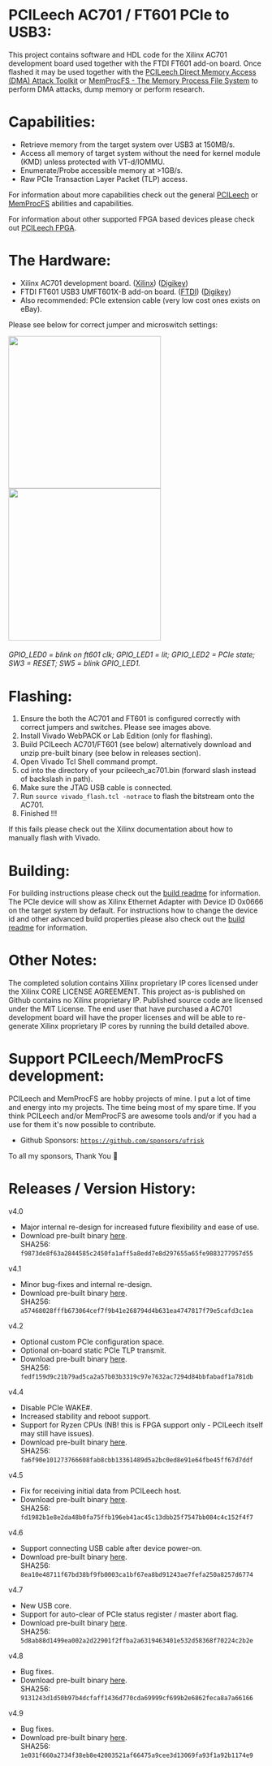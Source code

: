 PCILeech AC701 / FT601 PCIe to USB3:
=================
This project contains software and HDL code for the Xilinx AC701 development board used together with the FTDI FT601 add-on board.
Once flashed it may be used together with the [PCILeech Direct Memory Access (DMA) Attack Toolkit](https://github.com/ufrisk/pcileech/) or [MemProcFS - The Memory Process File System](https://github.com/ufrisk/MemProcFS/) to perform DMA attacks, dump memory or perform research.


Capabilities:
=================
* Retrieve memory from the target system over USB3 at 150MB/s.
* Access all memory of target system without the need for kernel module (KMD) unless protected with VT-d/IOMMU.
* Enumerate/Probe accessible memory at >1GB/s.
* Raw PCIe Transaction Layer Packet (TLP) access.

For information about more capabilities check out the general [PCILeech](https://github.com/ufrisk/pcileech/) or [MemProcFS](https://github.com/ufrisk/MemProcFS/) abilities and capabilities.

For information about other supported FPGA based devices please check out [PCILeech FPGA](https://github.com/ufrisk/pcileech-fpga/).


The Hardware:
=================
* Xilinx AC701 development board. ([Xilinx](https://www.xilinx.com/products/boards-and-kits/ek-a7-ac701-g.html)) ([Digikey](https://www.digikey.com/product-detail/en/xilinx-inc/EK-A7-AC701-G/122-1838-ND/3903850))
* FTDI FT601 USB3 UMFT601X-B add-on board. ([FTDI](http://www.ftdichip.com/Products/Modules/SuperSpeedModules.htm)) ([Digikey](https://www.digikey.com/product-detail/en/ftdi-future-technology-devices-international-ltd/UMFT601X-B/768-1303-ND/6556764))
* Also recommended: PCIe extension cable (very low cost ones exists on eBay).

Please see below for correct jumper and microswitch settings:

<img src="https://gist.githubusercontent.com/ufrisk/c5ba7b360335a13bbac2515e5e7bb9d7/raw/d01be0e485fde5ba09d84be35ca2970038e18577/_gh_fpga_ft601.jpg" height="300"/><img src="https://gist.githubusercontent.com/ufrisk/c5ba7b360335a13bbac2515e5e7bb9d7/raw/adc36641ce9f74f1bb210334b8f6996dc65253fb/gh_ac701_desc.jpg" height="300"/>

###### GPIO_LED0 = blink on ft601 clk; GPIO_LED1 = lit; GPIO_LED2 = PCIe state; SW3 = RESET; SW5 = blink GPIO_LED1.

Flashing:
=================
1) Ensure the both the AC701 and FT601 is configured correctly with correct jumpers and switches. Please see images above.
2) Install Vivado WebPACK or Lab Edition (only for flashing).
3) Build PCILeech AC701/FT601 (see below) alternatively download and unzip pre-built binary (see below in releases section).
4) Open Vivado Tcl Shell command prompt.
5) cd into the directory of your pcileech_ac701.bin (forward slash instead of backslash in path).
6) Make sure the JTAG USB cable is connected.
7) Run `source vivado_flash.tcl -notrace` to flash the bitstream onto the AC701.
8) Finished !!!

If this fails please check out the Xilinx documentation about how to manually flash with Vivado.


Building:
=================
For building instructions please check out the [build readme](build.md) for information. The PCIe device will show as Xilinx Ethernet Adapter with Device ID 0x0666 on the target system by default. For instructions how to change the device id and other advanced build properties please also check out the [build readme](build.md) for information.


Other Notes:
=================
The completed solution contains Xilinx proprietary IP cores licensed under the Xilinx CORE LICENSE AGREEMENT. This project as-is published on Github contains no Xilinx proprietary IP. Published source code are licensed under the MIT License. The end user that have purchased a AC701 development board will have the proper licenses and will be able to re-generate Xilinx proprietary IP cores by running the build detailed above.


Support PCILeech/MemProcFS development:
=======================================
PCILeech and MemProcFS are hobby projects of mine. I put a lot of time and energy into my projects. The time being most of my spare time. If you think PCILeech and/or MemProcFS are awesome tools and/or if you had a use for them it's now possible to contribute.

 - Github Sponsors: [`https://github.com/sponsors/ufrisk`](https://github.com/sponsors/ufrisk)
 
To all my sponsors, Thank You :sparkling_heart:


Releases / Version History:
=================
v4.0
* Major internal re-design for increased future flexibility and ease of use.
* Download pre-built binary [here](https://mega.nz/#!4DxE1AoR!0o8BiuwaU1YOACDXE1mXhzoopNKcc86Eexd5GMCBG44). <br>SHA256: `f9873de8f63a2844585c2450fa1aff5a8edd7e8d297655a65fe9883277957d55`

v4.1
* Minor bug-fixes and internal re-design.
* Download pre-built binary [here](https://mega.nz/#!Ja4wGaTA!07cDnJupQQUYU2WtpjhNOhzZJ8ULNwX78l8nB_WD59E). <br>SHA256: `a57468028fffb673064cef7f9b41e268794d4b631ea4747817f79e5cafd3c1ea`

v4.2
* Optional custom PCIe configuration space.
* Optional on-board static PCIe TLP transmit.
* Download pre-built binary [here](https://mega.nz/#!lHw0GY5L!jJaSToLPmGLo3r6uTQ7UPn-OXC69soWf4sZUZ4JdkJo). <br>SHA256: `fedf159d9c21b79ad5ca2a57b03b3319c97e7632ac7294d84bbfabadf1a781db`

v4.4
* Disable PCIe WAKE#.
* Increased stability and reboot support.
* Support for Ryzen CPUs (NB! this is FPGA support only - PCILeech itself may still have issues).
* Download pre-built binary [here](https://mega.nz/file/UPgWyShJ#4G8TCtdGEU17NFZs0kU8_mX_04m27GTUxOsb7eNfpFY). <br>SHA256: `fa6f90e101273766608fab8cbb13361489d5a2bc0ed8e91e64fbe45ff67d7ddf`

v4.5
* Fix for receiving initial data from PCILeech host.
* Download pre-built binary [here](https://mega.nz/file/8DIhlAgI#T-GBLdhtYj5pNSG0vIc2zhWr_3KmUZbFijS-cap23Hs). <br>SHA256: `fd1982b1e8e2da48b0fa75ffb196eb41ac45c13dbb25f7547bb084c4c152f4f7`

v4.6
* Support connecting USB cable after device power-on.
* Download pre-built binary [here](https://mega.nz/file/oP4T1SqJ#ng6h0DYTiE8kxEtdCWEh5To8xD8Ehgn19ZvBzgiPsvg). <br>SHA256: `8ea10e48711f67bd38bf9fb0003ca1bf67ea8bd91243ae7fefa250a8257d6774`

v4.7
* New USB core.
* Support for auto-clear of PCIe status register / master abort flag.
* Download pre-built binary [here](https://mega.nz/file/5LhgyIAD#J0WxajgP4B8aTBsYFJo0zAkTJhdwDaF-rHjdOCHzmfs). <br>SHA256: `5d8ab88d1499ea002a2d22901f2ffba2a6319463401e532d58368f70224c2b2e`

v4.8
* Bug fixes.
* Download pre-built binary [here](https://mega.nz/file/0WgT1CoR#0UGvgxH6mpQvuwg7QOjiEjbr52OBw6FCQ3HVJuISvg4). <br>SHA256: `9131243d1d50b97b4dcfaff1436d770cda69999cf699b2e6862feca8a7a66166`

v4.9
* Bug fixes.
* Download pre-built binary [here](https://mega.nz/file/dbhSSaDb#Dkyd9vnQugZpSjumBFvVTIAkomPEsfv8ojg6HMAXBMs). <br>SHA256: `1e031f660a2734f38eb8e42003521af66475a9cee3d13069fa93f1a92b1174e9`
